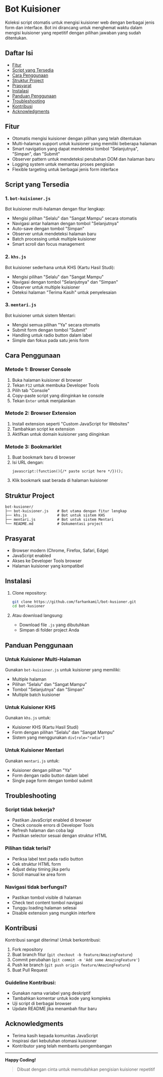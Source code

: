 # Bot Kuisioner

Koleksi script otomatis untuk mengisi kuisioner web dengan berbagai jenis form dan interface. Bot ini dirancang untuk menghemat waktu dalam mengisi kuisioner yang repetitif dengan pilihan jawaban yang sudah ditentukan.

## Daftar Isi

- [Fitur](#fitur)
- [Script yang Tersedia](#script-yang-tersedia)
- [Cara Penggunaan](#cara-penggunaan)
- [Struktur Project](#struktur-project)
- [Prasyarat](#prasyarat)
- [Instalasi](#instalasi)
- [Panduan Penggunaan](#panduan-penggunaan)
- [Troubleshooting](#troubleshooting)
- [Kontribusi](#kontribusi)
- [Acknowledgments](#acknowledgments)

## Fitur

- Otomatis mengisi kuisioner dengan pilihan yang telah ditentukan
- Multi-halaman support untuk kuisioner yang memiliki beberapa halaman
- Smart navigation yang dapat mendeteksi tombol "Selanjutnya", "Simpan", dan "Submit"
- Observer pattern untuk mendeteksi perubahan DOM dan halaman baru
- Logging system untuk memantau proses pengisian
- Flexible targeting untuk berbagai jenis form interface

## Script yang Tersedia

### 1. `bot-kuisioner.js`
Bot kuisioner multi-halaman dengan fitur lengkap:

- Mengisi pilihan "Selalu" dan "Sangat Mampu" secara otomatis  
- Navigasi antar halaman dengan tombol "Selanjutnya"  
- Auto-save dengan tombol "Simpan"  
- Observer untuk mendeteksi halaman baru  
- Batch processing untuk multiple kuisioner  
- Smart scroll dan focus management  

### 2. `khs.js`
Bot kuisioner sederhana untuk KHS (Kartu Hasil Studi):

- Mengisi pilihan "Selalu" dan "Sangat Mampu"  
- Navigasi dengan tombol "Selanjutnya" dan "Simpan"  
- Observer untuk multiple kuisioner  
- Deteksi halaman "Terima Kasih" untuk penyelesaian  

### 3. `mentari.js`
Bot kuisioner untuk sistem Mentari:

- Mengisi semua pilihan "Ya" secara otomatis  
- Submit form dengan tombol "Submit"  
- Handling untuk radio button dalam label  
- Simple dan fokus pada satu jenis form  

## Cara Penggunaan

### Metode 1: Browser Console
1. Buka halaman kuisioner di browser  
2. Tekan `F12` untuk membuka Developer Tools  
3. Pilih tab "Console"  
4. Copy-paste script yang diinginkan ke console  
5. Tekan `Enter` untuk menjalankan  

### Metode 2: Browser Extension
1. Install extension seperti "Custom JavaScript for Websites"  
2. Tambahkan script ke extension  
3. Aktifkan untuk domain kuisioner yang diinginkan  

### Metode 3: Bookmarklet
1. Buat bookmark baru di browser  
2. Isi URL dengan:  
   ```
   javascript:(function(){/* paste script here */})();
   ```
3. Klik bookmark saat berada di halaman kuisioner  

## Struktur Project

```
bot-kusioner/
├── bot-kuisioner.js    # Bot utama dengan fitur lengkap
├── khs.js              # Bot untuk sistem KHS
├── mentari.js          # Bot untuk sistem Mentari
└── README.md           # Dokumentasi project
```

## Prasyarat

- Browser modern (Chrome, Firefox, Safari, Edge)  
- JavaScript enabled  
- Akses ke Developer Tools browser  
- Halaman kuisioner yang kompatibel  

## Instalasi

1. Clone repository:
   ```bash
   git clone https://github.com/farhankamil/bot-kusioner.git
   cd bot-kusioner
   ```

2. Atau download langsung:
   - Download file `.js` yang dibutuhkan  
   - Simpan di folder project Anda  

## Panduan Penggunaan

### Untuk Kuisioner Multi-Halaman
Gunakan `bot-kuisioner.js` untuk kuisioner yang memiliki:
- Multiple halaman  
- Pilihan "Selalu" dan "Sangat Mampu"  
- Tombol "Selanjutnya" dan "Simpan"  
- Multiple batch kuisioner  

### Untuk Kuisioner KHS
Gunakan `khs.js` untuk:
- Kuisioner KHS (Kartu Hasil Studi)  
- Form dengan pilihan "Selalu" dan "Sangat Mampu"  
- Sistem yang menggunakan `div[role="radio"]`  

### Untuk Kuisioner Mentari
Gunakan `mentari.js` untuk:
- Kuisioner dengan pilihan "Ya"  
- Form dengan radio button dalam label  
- Single page form dengan tombol submit  

## Troubleshooting

### Script tidak bekerja?
- Pastikan JavaScript enabled di browser  
- Check console errors di Developer Tools  
- Refresh halaman dan coba lagi  
- Pastikan selector sesuai dengan struktur HTML  

### Pilihan tidak terisi?
- Periksa label text pada radio button  
- Cek struktur HTML form  
- Adjust delay timing jika perlu  
- Scroll manual ke area form  

### Navigasi tidak berfungsi?
- Pastikan tombol visible di halaman  
- Check text content tombol navigasi  
- Tunggu loading halaman selesai  
- Disable extension yang mungkin interfere  

## Kontribusi

Kontribusi sangat diterima! Untuk berkontribusi:

1. Fork repository  
2. Buat branch fitur (`git checkout -b feature/AmazingFeature`)  
3. Commit perubahan (`git commit -m 'Add some AmazingFeature'`)  
4. Push ke branch (`git push origin feature/AmazingFeature`)  
5. Buat Pull Request  

### Guideline Kontribusi:
- Gunakan nama variabel yang deskriptif  
- Tambahkan komentar untuk kode yang kompleks  
- Uji script di berbagai browser  
- Update README jika menambah fitur baru  

## Acknowledgments

- Terima kasih kepada komunitas JavaScript  
- Inspirasi dari kebutuhan otomasi kuisioner  
- Kontributor yang telah membantu pengembangan  

---

**Happy Coding!**  
> Dibuat dengan cinta untuk memudahkan pengisian kuisioner repetitif
